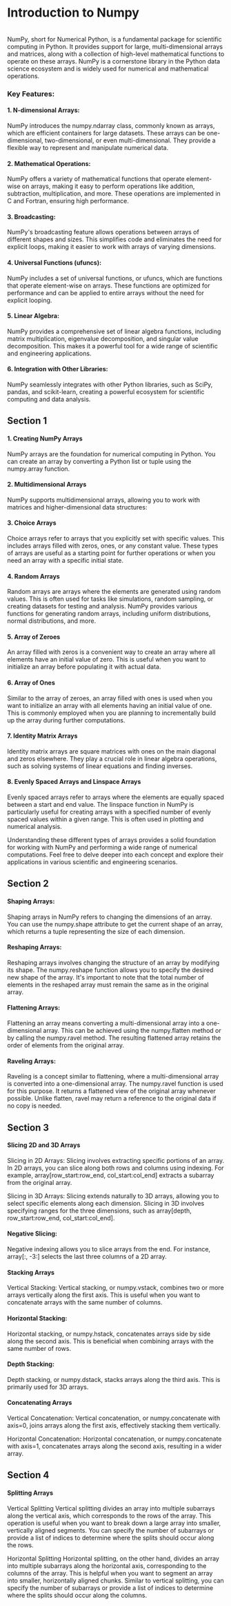 # Introduction to Numpy
<br>
NumPy, short for Numerical Python, is a fundamental package for scientific computing in Python. It provides support for large, multi-dimensional arrays and matrices, along with a collection of high-level mathematical functions to operate on these arrays. NumPy is a cornerstone library in the Python data science ecosystem and is widely used for numerical and mathematical operations.<br>

### Key Features:
#### 1. N-dimensional Arrays:
NumPy introduces the numpy.ndarray class, commonly known as arrays, which are efficient containers for large datasets. These arrays can be one-dimensional, two-dimensional, or even multi-dimensional. They provide a flexible way to represent and manipulate numerical data.

#### 2. Mathematical Operations:
NumPy offers a variety of mathematical functions that operate element-wise on arrays, making it easy to perform operations like addition, subtraction, multiplication, and more. These operations are implemented in C and Fortran, ensuring high performance.

#### 3. Broadcasting:
NumPy's broadcasting feature allows operations between arrays of different shapes and sizes. This simplifies code and eliminates the need for explicit loops, making it easier to work with arrays of varying dimensions.

#### 4. Universal Functions (ufuncs):
NumPy includes a set of universal functions, or ufuncs, which are functions that operate element-wise on arrays. These functions are optimized for performance and can be applied to entire arrays without the need for explicit looping.

#### 5. Linear Algebra:
NumPy provides a comprehensive set of linear algebra functions, including matrix multiplication, eigenvalue decomposition, and singular value decomposition. This makes it a powerful tool for a wide range of scientific and engineering applications.

#### 6. Integration with Other Libraries:
NumPy seamlessly integrates with other Python libraries, such as SciPy, pandas, and scikit-learn, creating a powerful ecosystem for scientific computing and data analysis.


## Section 1

#### 1. Creating NumPy Arrays
NumPy arrays are the foundation for numerical computing in Python. You can create an array by converting a Python list or tuple using the numpy.array function.

#### 2. Multidimensional Arrays
NumPy supports multidimensional arrays, allowing you to work with matrices and higher-dimensional data structures:

#### 3. Choice Arrays
Choice arrays refer to arrays that you explicitly set with specific values. This includes arrays filled with zeros, ones, or any constant value. These types of arrays are useful as a starting point for further operations or when you need an array with a specific initial state.

#### 4. Random Arrays
Random arrays are arrays where the elements are generated using random values. This is often used for tasks like simulations, random sampling, or creating datasets for testing and analysis. NumPy provides various functions for generating random arrays, including uniform distributions, normal distributions, and more.

#### 5. Array of Zeroes
An array filled with zeros is a convenient way to create an array where all elements have an initial value of zero. This is useful when you want to initialize an array before populating it with actual data.

#### 6. Array of Ones
Similar to the array of zeroes, an array filled with ones is used when you want to initialize an array with all elements having an initial value of one. This is commonly employed when you are planning to incrementally build up the array during further computations.

#### 7. Identity Matrix Arrays
Identity matrix arrays are square matrices with ones on the main diagonal and zeros elsewhere. They play a crucial role in linear algebra operations, such as solving systems of linear equations and finding inverses.

#### 8. Evenly Spaced Arrays and Linspace Arrays
Evenly spaced arrays refer to arrays where the elements are equally spaced between a start and end value. The linspace function in NumPy is particularly useful for creating arrays with a specified number of evenly spaced values within a given range. This is often used in plotting and numerical analysis.

Understanding these different types of arrays provides a solid foundation for working with NumPy and performing a wide range of numerical computations. Feel free to delve deeper into each concept and explore their applications in various scientific and engineering scenarios.


## Section 2

#### Shaping Arrays:
Shaping arrays in NumPy refers to changing the dimensions of an array. You can use the numpy.shape attribute to get the current shape of an array, which returns a tuple representing the size of each dimension.

#### Reshaping Arrays:
Reshaping arrays involves changing the structure of an array by modifying its shape. The numpy.reshape function allows you to specify the desired new shape of the array. It's important to note that the total number of elements in the reshaped array must remain the same as in the original array.

#### Flattening Arrays:
Flattening an array means converting a multi-dimensional array into a one-dimensional array. This can be achieved using the numpy.flatten method or by calling the numpy.ravel method. The resulting flattened array retains the order of elements from the original array.

#### Raveling Arrays:
Raveling is a concept similar to flattening, where a multi-dimensional array is converted into a one-dimensional array. The numpy.ravel function is used for this purpose. It returns a flattened view of the original array whenever possible. Unlike flatten, ravel may return a reference to the original data if no copy is needed.

## Section 3

#### Slicing 2D and 3D Arrays
Slicing in 2D Arrays:
Slicing involves extracting specific portions of an array. In 2D arrays, you can slice along both rows and columns using indexing. For example, array[row_start:row_end, col_start:col_end] extracts a subarray from the original array.

Slicing in 3D Arrays:
Slicing extends naturally to 3D arrays, allowing you to select specific elements along each dimension. Slicing in 3D involves specifying ranges for the three dimensions, such as array[depth, row_start:row_end, col_start:col_end].

#### Negative Slicing:
Negative indexing allows you to slice arrays from the end. For instance, array[:, -3:] selects the last three columns of a 2D array.

#### Stacking Arrays
Vertical Stacking:
Vertical stacking, or numpy.vstack, combines two or more arrays vertically along the first axis. This is useful when you want to concatenate arrays with the same number of columns.

#### Horizontal Stacking:
Horizontal stacking, or numpy.hstack, concatenates arrays side by side along the second axis. This is beneficial when combining arrays with the same number of rows.

#### Depth Stacking:
Depth stacking, or numpy.dstack, stacks arrays along the third axis. This is primarily used for 3D arrays.

#### Concatenating Arrays
Vertical Concatenation:
Vertical concatenation, or numpy.concatenate with axis=0, joins arrays along the first axis, effectively stacking them vertically.

Horizontal Concatenation:
Horizontal concatenation, or numpy.concatenate with axis=1, concatenates arrays along the second axis, resulting in a wider array.

## Section 4

#### Splitting Arrays
Vertical Splitting
Vertical splitting divides an array into multiple subarrays along the vertical axis, which corresponds to the rows of the array. This operation is useful when you want to break down a large array into smaller, vertically aligned segments. You can specify the number of subarrays or provide a list of indices to determine where the splits should occur along the rows.

Horizontal Splitting
Horizontal splitting, on the other hand, divides an array into multiple subarrays along the horizontal axis, corresponding to the columns of the array. This is helpful when you want to segment an array into smaller, horizontally aligned chunks. Similar to vertical splitting, you can specify the number of subarrays or provide a list of indices to determine where the splits should occur along the columns.


